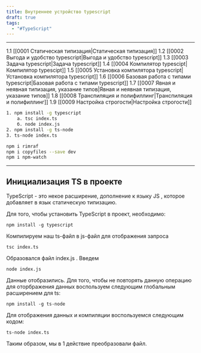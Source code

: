 ```yaml
---
title: Внутреннее устройство typescript
draft: true
tags:
  - "#TypeScript"
---
```

____

1.1 [[0001 Статическая типизация|Статическая типизация]]
1.2 [[0002 Выгода и удобство typescript|Выгода и удобство typescript]]
1.3 [[0003 Задача typescript|Задача typescript]]
1.4 [[0004 Компилятор typescipt|Компилятор typescipt]]
1.5 [[0005 Установка компилятора typescript|Установка компилятора typescript]]
1.6 [[0006 Базовая работа с типами typescript|Базовая работа с типами typescript]]
1.7 [[0007 Явная и неявная типизация, указание типов|Явная и неявная типизация, указание типов]]
1.8 [[0008 Транспиляция и полифиллинг|Транспиляция и полифиллинг]]
1.9 [[0009 Настройка строгости|Настройка строгости]]

~~~bash
1. npm install -g typescript
	а. tsc index.ts
	б. node index.js
2. npm install -g ts-node
3. ts-node index.ts

npm i rimraf
npm i copyfiles --save dev
npm i npm-watch
~~~

_____
## Инициализация TS в проекте

TypeScript - это некое расширение, дополнение к языку JS , которое добавляет в язык статическую типизацию.

Для того, чтобы установить TypeScript в проект, необходимо:
~~~
npm install -g typescript
~~~

Компилируем наш ts-файл в js-файл для отображения запроса
~~~
tsc index.ts
~~~

Образовался файл index.js . Введем

~~~
node index.js
~~~

Данные отобразились.
Для того, чтобы не повторять данную операцию для оторбражения данных воспользуем следующим глобальным расширением для ts:

~~~
npm install -g ts-node
~~~

Для отображения данных и компиляции воспользуемся следующим кодом:
~~~
ts-node index.ts
~~~

Таким образом, мы в 1 действие преобразовали файл.
